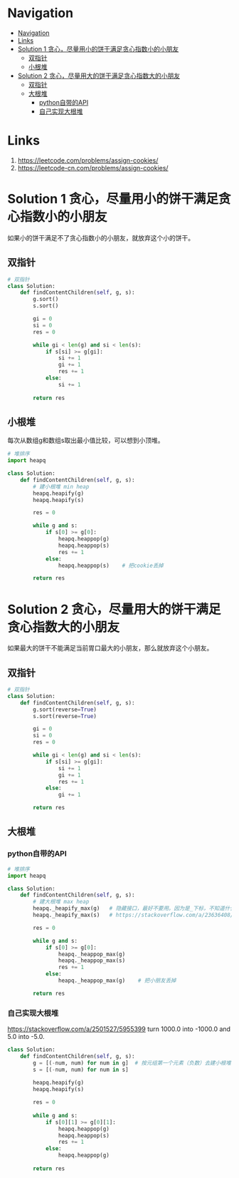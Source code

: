 # Navigation
- [Navigation](#navigation)
- [Links](#links)
- [Solution 1 贪心，尽量用小的饼干满足贪心指数小的小朋友](#solution-1-%e8%b4%aa%e5%bf%83%e5%b0%bd%e9%87%8f%e7%94%a8%e5%b0%8f%e7%9a%84%e9%a5%bc%e5%b9%b2%e6%bb%a1%e8%b6%b3%e8%b4%aa%e5%bf%83%e6%8c%87%e6%95%b0%e5%b0%8f%e7%9a%84%e5%b0%8f%e6%9c%8b%e5%8f%8b)
  - [双指针](#%e5%8f%8c%e6%8c%87%e9%92%88)
  - [小根堆](#%e5%b0%8f%e6%a0%b9%e5%a0%86)
- [Solution 2 贪心，尽量用大的饼干满足贪心指数大的小朋友](#solution-2-%e8%b4%aa%e5%bf%83%e5%b0%bd%e9%87%8f%e7%94%a8%e5%a4%a7%e7%9a%84%e9%a5%bc%e5%b9%b2%e6%bb%a1%e8%b6%b3%e8%b4%aa%e5%bf%83%e6%8c%87%e6%95%b0%e5%a4%a7%e7%9a%84%e5%b0%8f%e6%9c%8b%e5%8f%8b)
  - [双指针](#%e5%8f%8c%e6%8c%87%e9%92%88-1)
  - [大根堆](#%e5%a4%a7%e6%a0%b9%e5%a0%86)
    - [python自带的API](#python%e8%87%aa%e5%b8%a6%e7%9a%84api)
    - [自己实现大根堆](#%e8%87%aa%e5%b7%b1%e5%ae%9e%e7%8e%b0%e5%a4%a7%e6%a0%b9%e5%a0%86)

# Links
1. https://leetcode.com/problems/assign-cookies/
2. https://leetcode-cn.com/problems/assign-cookies/


# Solution 1 贪心，尽量用小的饼干满足贪心指数小的小朋友
如果小的饼干满足不了贪心指数小的小朋友，就放弃这个小的饼干。

## 双指针
```python
# 双指针
class Solution:
    def findContentChildren(self, g, s):
        g.sort()
        s.sort()

        gi = 0
        si = 0
        res = 0

        while gi < len(g) and si < len(s):
            if s[si] >= g[gi]:
                si += 1
                gi += 1
                res += 1
            else:
                si += 1
        
        return res
```

## 小根堆
每次从数组g和数组s取出最小值比较，可以想到小顶堆。
```python
# 堆排序
import heapq

class Solution:
    def findContentChildren(self, g, s):
        # 建小根堆 min heap
        heapq.heapify(g)
        heapq.heapify(s)

        res = 0

        while g and s:
            if s[0] >= g[0]:
                heapq.heappop(g)
                heapq.heappop(s)
                res += 1
            else:
                heapq.heappop(s)    # 把cookie丢掉

        return res
```

# Solution 2 贪心，尽量用大的饼干满足贪心指数大的小朋友
如果最大的饼干不能满足当前胃口最大的小朋友，那么就放弃这个小朋友。

## 双指针
```python
# 双指针
class Solution:
    def findContentChildren(self, g, s):
        g.sort(reverse=True)
        s.sort(reverse=True)

        gi = 0
        si = 0
        res = 0

        while gi < len(g) and si < len(s):
            if s[si] >= g[gi]:
                si += 1
                gi += 1
                res += 1
            else:
                gi += 1

        return res
```

## 大根堆
### python自带的API
```python
# 堆排序
import heapq

class Solution:
    def findContentChildren(self, g, s):
        # 建大根堆 max heap
        heapq._heapify_max(g)   # 隐藏接口，最好不要用。因为是_下标，不知道什么时候删除。文档没记载。
        heapq._heapify_max(s)   # https://stackoverflow.com/a/23636408/5955399

        res = 0

        while g and s:
            if s[0] >= g[0]:
                heapq._heappop_max(g)
                heapq._heappop_max(s)
                res += 1
            else:
                heapq._heappop_max(g)    # 把小朋友丢掉

        return res
```

### 自己实现大根堆
https://stackoverflow.com/a/2501527/5955399
turn 1000.0 into -1000.0 and 5.0 into -5.0.
```python
class Solution:
    def findContentChildren(self, g, s):
        g = [(-num, num) for num in g]  # 按元组第一个元素（负数）去建小根堆，那么对应原来的正数就是大根堆。
        s = [(-num, num) for num in s]
        
        heapq.heapify(g)
        heapq.heapify(s)

        res = 0
        
        while g and s:
            if s[0][1] >= g[0][1]:
                heapq.heappop(g)
                heapq.heappop(s)
                res += 1
            else:
                heapq.heappop(g)
                
        return res

```